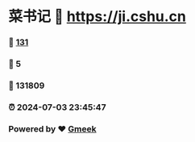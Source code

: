 # 菜书记 :link: https://ji.cshu.cn 
### :page_facing_up: [131](https://ji.cshu.cn/tag.html) 
### :speech_balloon: 5 
### :hibiscus: 131809 
### :alarm_clock: 2024-07-03 23:45:47 
### Powered by :heart: [Gmeek](https://github.com/Meekdai/Gmeek)
